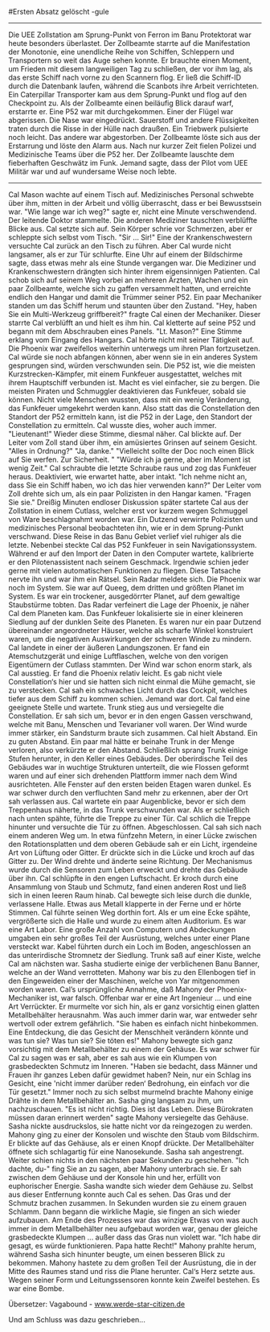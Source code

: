 #Ersten Absatz gelöscht -gule
*  *  *  *  *
Die UEE Zollstation am Sprung-Punkt von Ferron im Banu Protektorat war heute besonders überlastet. Der Zollbeamte starrte auf die Manifestation der Monotonie, eine unendliche Reihe von Schiffen, Schleppern und Transportern so weit das Auge sehen konnte.
Er brauchte einen Moment, um Frieden mit diesem langweiligen Tag zu schließen, der vor ihm lag, als das erste Schiff nach vorne zu den Scannern flog. Er ließ die Schiff-ID durch die Datenbank laufen, während die Scanbots ihre Arbeit verrichteten.
Ein Caterpillar Transporter kam aus dem Sprung-Punkt und flog auf den Checkpoint zu. Als der Zollbeamte einen beiläufig Blick darauf warf, erstarrte er.
Eine P52 war mit durchgekommen. Einer der Flügel war abgerissen. Die Nase war eingedrückt. Sauerstoff und andere Flüssigkeiten traten durch die Risse in der Hülle nach draußen. Ein Triebwerk pulsierte noch leicht. Das andere war abgestorben.
Der Zollbeamte löste sich aus der Erstarrung und löste den Alarm aus.
Nach nur kurzer Zeit fielen Polizei und Medizinische Teams über die P52 her. Der Zollbeamte lauschte dem fieberhaften Geschwätz im Funk. Jemand sagte, dass der Pilot vom UEE Militär war und auf wundersame Weise noch lebte.
*  *  *  *  *
Cal Mason wachte auf einem Tisch auf. Medizinisches Personal schwebte über ihm, mitten in der Arbeit und völlig überrascht, dass er bei Bewusstsein war.
"Wie lange war ich weg?" sagte er, nicht eine Minute verschwendend. Der leitende Doktor stammelte. Die anderen Mediziner tauschten verblüffte Blicke aus. Cal setzte sich auf. Sein Körper schrie vor Schmerzen, aber er schleppte sich selbst vom Tisch.
"Sir ... Sir!" Eine der Krankenschwestern versuchte Cal zurück an den Tisch zu führen. Aber Cal wurde nicht langsamer, als er zur Tür schlurfte. Eine Uhr auf einem der Bildschirme sagte, dass etwas mehr als eine Stunde vergangen war. Die Mediziner und Krankenschwestern drängten sich hinter ihrem eigensinnigen Patienten.
Cal schob sich auf seinem Weg vorbei an mehreren Ärzten, Wachen und ein paar Zollbeamte, welche sich zu gaffen versammelt hatten, und erreichte endlich den Hangar und damit die Trümmer seiner P52. Ein paar Mechaniker standen um das Schiff herum und staunten über den Zustand.
"Hey, haben Sie ein Multi-Werkzeug griffbereit?" fragte Cal einen der Mechaniker. Dieser starrte Cal verblüfft an und hielt es ihm hin. Cal kletterte auf seine P52 und begann mit dem Abschrauben eines Panels.
"Lt. Mason?" Eine Stimme erklang vom Eingang des Hangars. Cal hörte nicht mit seiner Tätigkeit auf. Die Phoenix war zweifellos weiterhin unterwegs um ihren Plan fortzusetzen. Cal würde sie noch abfangen können, aber wenn sie in ein anderes System gesprungen sind, würden verschwunden sein.
Die P52 ist, wie die meisten Kurzstrecken-Kämpfer, mit einem Funkfeuer ausgestattet, welches mit ihrem Hauptschiff verbunden ist. Macht es viel einfacher, sie zu bergen. Die meisten Piraten und Schmuggler deaktivieren das Funkfeuer, sobald sie können. Nicht viele Menschen wussten, dass mit ein wenig Veränderung, das Funkfeuer umgekehrt werden kann. Also statt das die Constellation den Standort der P52 ermitteln kann, ist die P52 in der Lage, den Standort der Constellation zu ermitteln. Cal wusste dies, woher auch immer.
"Lieutenant!" Wieder diese Stimme, diesmal näher. Cal blickte auf. Der Leiter vom Zoll stand über ihm, ein amüsiertes Grinsen auf seinem Gesicht. "Alles in Ordnung?"
"Ja, danke."
"Vielleicht sollte der Doc noch einen Blick auf Sie werfen. Zur Sicherheit. "
"Würde ich ja gerne, aber im Moment ist wenig Zeit." Cal schraubte die letzte Schraube raus und zog das Funkfeuer heraus. Deaktiviert, wie erwartet hatte, aber intakt. "Ich nehme nicht an, dass Sie ein Schiff haben, wo ich das hier verwenden kann?"
Der Leiter vom Zoll drehte sich um, als ein paar Polizisten in den Hangar kamen.
"Fragen Sie sie."
Dreißig Minuten endloser Diskussion später startete Cal aus der Zollstation in einem Cutlass, welcher erst vor kurzem wegen Schmuggel von Ware beschlagnahmt worden war. Ein Dutzend verwirrte Polizisten und medizinisches Personal beobachteten ihn, wie er in dem Sprung-Punkt verschwand.
Diese Reise in das Banu Gebiet verlief viel ruhiger als die letzte. Nebenbei steckte Cal das P52 Funkfeuer in sein Navigationssystem. Während er auf den Import der Daten in den Computer wartete, kalibrierte er den Pilotenassistent nach seinem Geschmack. Irgendwie schien jeder gerne mit vielen automatischen Funktionen zu fliegen. Diese Tatsache nervte ihn und war ihm ein Rätsel.
Sein Radar meldete sich. Die Phoenix war noch im System. Sie war auf Queeg, dem dritten und größten Planet im System. Es war ein trockener, ausgedörrter Planet, auf dem gewaltige Staubstürme tobten. Das Radar verfeinert die Lage der Phoenix, je näher Cal dem Planeten kam. Das Funkfeuer lokalisierte sie in einer kleineren Siedlung auf der dunklen Seite des Planeten. Es waren nur ein paar Dutzend übereinander angeordneter Häuser, welche als scharfe Winkel konstruiert waren, um die negativen Auswirkungen der schweren Winde zu mindern.
Cal landete in einer der äußeren Landungszonen. Er fand ein Atemschutzgerät und einige Luftflaschen, welche von den vorigen Eigentümern der Cutlass stammten. Der Wind war schon enorm stark, als Cal ausstieg.
Er fand die Phoenix relativ leicht. Es gab nicht viele Constellation‘s hier und sie hatten sich nicht einmal die Mühe gemacht, sie zu verstecken. Cal sah ein schwaches Licht durch das Cockpit, welches tiefer aus dem Schiff zu kommen schien. Jemand war dort. Cal fand eine geeignete Stelle und wartete.
Trunk stieg aus und versiegelte die Constellation. Er sah sich um, bevor er in den engen Gassen verschwand, welche mit Banu, Menschen und Tevarianer voll waren. Der Wind wurde immer stärker, ein Sandsturm braute sich zusammen. Cal hielt Abstand. Ein zu guten Abstand. Ein paar mal hätte er beinahe Trunk in der Menge verloren, also verkürzte er den Abstand.
Schließlich sprang Trunk einige Stufen herunter, in den Keller eines Gebäudes. Der oberirdische Teil des Gebäudes war in wuchtige Strukturen unterteilt, die wie Flossen geformt waren und auf einer sich drehenden Plattform immer nach dem Wind ausrichteten. Alle Fenster auf den ersten beiden Etagen waren dunkel. Es war schwer durch den verfluchten Sand mehr zu erkennen, aber der Ort sah verlassen aus.
Cal wartete ein paar Augenblicke, bevor er sich dem Treppenhaus näherte, in das Trunk verschwunden war. Als er schließlich nach unten spähte, führte die Treppe zu einer Tür. Cal schlich die Treppe hinunter und versuchte die Tür zu öffnen. Abgeschlossen.
Cal sah sich nach einem anderen Weg um. In etwa fünfzehn Metern, in einer Lücke zwischen den Rotationsplatten und dem oberen Gebäude sah er ein Licht, irgendeine Art von Lüftung oder Gitter.
Er drückte sich in die Lücke und kroch auf das Gitter zu. Der Wind drehte und änderte seine Richtung. Der Mechanismus wurde durch die Sensoren zum Leben erweckt und drehte das Gebäude über ihn.
Cal schlüpfte in den engen Luftschacht. Er kroch durch eine Ansammlung von Staub und Schmutz, fand einen anderen Rost und ließ sich in einen leeren Raum hinab. Cal bewegte sich leise durch die dunkle, verlassene Halle. Etwas aus Metall klapperte in der Ferne und er hörte Stimmen. Cal führte seinen Weg dorthin fort.
Als er um eine Ecke spähte, vergrößerte sich die Halle und wurde zu einem alten Auditorium. Es war eine Art Labor. Eine große Anzahl von Computern und Abdeckungen umgaben ein sehr großes Teil der Ausrüstung, welches unter einer Plane versteckt war. Kabel führten durch ein Loch im Boden, angeschlossen an das unterirdische Stromnetz der Siedlung.
Trunk saß auf einer Kiste, welche Cal am nächsten war. Sasha studierte einige der verblichenen Banu Banner, welche an der Wand verrotteten. Mahony war bis zu den Ellenbogen tief in den Eingeweiden einer der Maschinen, welche von Yar mitgenommen worden waren.
Cal’s ursprüngliche Annahme, daß Mahony der Phoenix-Mechaniker ist, war falsch. Offenbar war er eine Art Ingenieur ... und eine Art Verrückter. Er murmelte vor sich hin, als er ganz vorsichtig einen glatten Metallbehälter herausnahm. Was auch immer darin war, war entweder sehr wertvoll oder extrem gefährlich.
"Sie haben es einfach nicht hinbekommen. Eine Entdeckung, die das Gesicht der Menschheit verändern könnte und was tun sie? Was tun sie? Sie töten es!" Mahony bewegte sich ganz vorsichtig mit dem Metallbehälter zu einem der Gehäuse. Es war schwer für Cal zu sagen was er sah, aber es sah aus wie ein Klumpen von grasbedeckten Schmutz im Inneren. "Haben sie bedacht, dass Männer und Frauen ihr ganzes Leben dafür gewidmet haben? Nein, nur ein Schlag ins Gesicht, eine 'nicht immer darüber reden‘ Bedrohung, ein einfach vor die Tür gesetzt."
Immer noch zu sich selbst murmelnd brachte Mahony einige Drähte in dem Metallbehälter an. Sasha ging langsam zu ihm, um nachzuschauen. "Es ist nicht richtig. Dies ist das Leben. Diese Bürokraten müssen daran erinnert werden" sagte Mahony versiegelte das Gehäuse. Sasha nickte ausdruckslos, sie hatte nicht vor da reingezogen zu werden.
Mahony ging zu einer der Konsolen und wischte den Staub vom Bildschirm. Er blickte auf das Gehäuse, als er einen Knopf drückte. Der Metallbehälter öffnete sich schlagartig für eine Nanosekunde. Sasha sah angestrengt. Weiter schien nichts in den nächsten paar Sekunden zu geschehen.
"Ich dachte, du-" fing Sie an zu sagen, aber Mahony unterbrach sie. Er sah zwischen dem Gehäuse und der Konsole hin und her, erfüllt von euphorischer Energie. Sasha wandte sich wieder dem Gehäuse zu. Selbst aus dieser Entfernung konnte auch Cal es sehen.
Das Gras und der Schmutz brachen zusammen. In Sekunden wurden sie zu einem grauen Schlamm. Dann begann die wirkliche Magie, sie fingen an sich wieder aufzubauen. Am Ende des Prozesses war das winzige Etwas von was auch immer in dem Metallbehälter neu aufgebaut worden war, genau der gleiche grasbedeckte Klumpen ... außer dass das Gras nun violett war.
"Ich habe dir gesagt, es würde funktionieren. Papa hatte Recht!" Mahony prahlte herum, während Sasha sich hinunter beugte, um einen besseren Blick zu bekommen.
Mahony hastete zu dem großen Teil der Ausrüstung, die in der Mitte des Raumes stand und riss die Plane herunter. Cal‘s Herz setzte aus.
Wegen seiner Form und Leitungssensoren konnte kein Zweifel bestehen.
Es war eine Bombe.

Übersetzer: Vagabound - www.werde-star-citizen.de

Und am Schluss was dazu geschrieben...